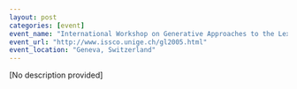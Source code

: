 ```yaml
---
layout: post
categories: [event]
event_name: "International Workshop on Generative Approaches to the Lexicon"
event_url: "http://www.issco.unige.ch/gl2005.html"
event_location: "Geneva, Switzerland"
---
```

[No description provided]